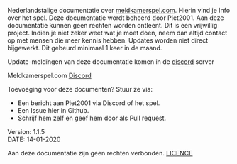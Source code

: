 Nederlandstalige documentatie over [meldkamerspel.com](https://meldkamerspel.com). 
Hierin vind je Info over het spel.
Deze documentatie wordt beheerd door Piet2001.
Aan deze documentatie kunnen geen rechten worden ontleent. Dit is een vrijwillig project.
Indien je niet zeker weet wat je moet doen, neem dan altijd contact op met mensen die meer kennis hebben.
Updates worden niet direct bijgewerkt. Dit gebeurd minimaal 1 keer in de maand. 

Update-meldingen van deze documentatie komen in de [discord](https://discord.gg/fT8ZXVG) server

Meldkamerspel.com [Discord](https://discord.gg/nzn8xGz)

Toevoeging voor deze documenten?
Stuur ze via:
- Een bericht aan Piet2001 via Discord of het spel.
- Een Issue hier in Github.
- Schrijf hem zelf en geef hem door als Pull request.

Version: 1.1.5 <br/>
DATE: 14-01-2020

Aan deze documentatie zijn geen rechten verbonden. [LICENCE](LICENCE)
